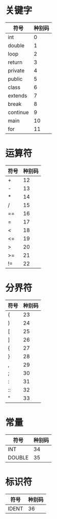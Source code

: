 # 关键字
|  符号   | 种别码  |
|  ----  | ----  |
|int|0|
|double|1|
|loop|2|
|return|3|
|private|4|
|public|5|
|class|6|
|extends|7|
|break|8|
|continue|9|
|main|10|
|for|11|

# 运算符
|  符号   | 种别码  |
|  ----  | ----  |
|+|12|
|-|13|
|*|14|
|/|15|
|==|16|
|=|17|
|<|18|
|<=|19|
|>|20|
|>=|21|
|!=|22|

# 分界符
|  符号   | 种别码  |
|  ----  | ----  |
|(|23|
|)|24|
|[|25|
|]|26|
|{|27|
|}|28|
|,|29|
|;|30|
|:|31|
|::|32|
|"|33|

# 常量
|符号|种别码|
|----|----|
|INT|34|
|DOUBLE|35|

# 标识符
|符号|种别码|
|----|----|
|IDENT|36|